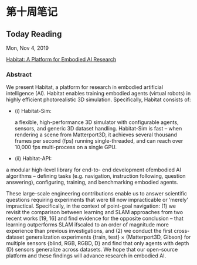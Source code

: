 # 第十周笔记



## Today Reading 

Mon, Nov 4, 2019

[Habitat: A Platform for Embodied AI Research](http://arxiv.org/abs/1904.01201)

### Abstract 

We present Habitat, a platform for research in embodied artificial intelligence (AI). Habitat enables training embodied agents (virtual robots) in highly efficient photorealistic 3D simulation. Specifically, Habitat consists of: 

+ (i) Habitat-Sim: 

  a flexible, high-performance 3D simulator with configurable agents, sensors, and generic 3D dataset handling. Habitat-Sim is fast – when rendering a scene from Matterport3D, it achieves several thousand frames per second (fps) running single-threaded, and can reach over 10,000 fps multi-process on a single GPU.

+  (ii) Habitat-API: 

  a modular high-level library for end-to- end development ofembodied AI algorithms – defining tasks (e.g. navigation, instruction following, question answering), configuring, training, and benchmarking embodied agents.

These large-scale engineering contributions enable us to answer scientific questions requiring experiments that were till now impracticable or ‘merely’ impractical. Specifically, in the context of point-goal navigation: (1) we revisit the comparison between learning and SLAM approaches from two recent works [19, 16] and find evidence for the opposite conclusion – that learning outperforms SLAM ifscaled to an order of magnitude more experience than previous investigations, and (2) we conduct the first cross-dataset generalization experiments {train, test} × {Matterport3D, Gibson} for multiple sensors {blind, RGB, RGBD, D} and find that only agents with depth (D) sensors generalize across datasets. We hope that our open-source platform and these findings will advance research in embodied AI.
